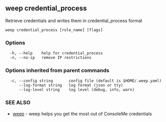 ## weep credential_process

Retrieve credentials and writes them in credential_process format

```
weep credential_process [role_name] [flags]
```

### Options

```
  -h, --help    help for credential_process
  -n, --no-ip   remove IP restrictions
```

### Options inherited from parent commands

```
  -c, --config string       config file (default is $HOME/.weep.yaml)
      --log-format string   log format (json or tty)
      --log-level string    log level (debug, info, warn)
```

### SEE ALSO

* [weep](weep.md)	 - weep helps you get the most out of ConsoleMe credentials

